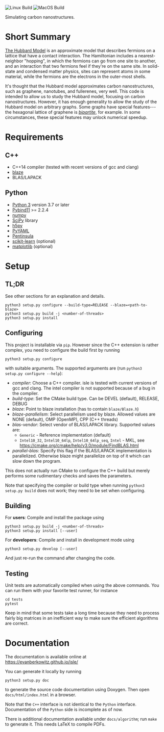 ![Linux Build](https://github.com/jl-wynen/isle/workflows/Linux%20Build/badge.svg)
![MacOS Build](https://github.com/jl-wynen/isle/workflows/MacOS%20Build/badge.svg)

Simulating carbon nanostructures.

# Short Summary

[The Hubbard Model][hubbard] is an approximate model that describes fermions on a lattice that have a contact interaction.  The Hamiltonian  includes a nearest-neighbor "hopping", in which the fermions can go from one site to another, and an interaction that two fermions feel if they're on the same site.  In solid-state and condensed matter physics, sites can represent atoms in some material, while the fermions are the electrons in the outer-most shells.

It's thought that the Hubbard model approximates carbon nanostructures, such as graphene, nanotubes, and fullerenes, very well.  This code is intended to allow us to study the Hubbard model, focusing on carbon nanostructures.  However, it has enough generality to allow the study of the Hubbard model on arbitrary graphs.  Some graphs have special features---the hexagonal lattice of graphene is [*bipartite*](https://en.wikipedia.org/wiki/Bipartite_graph), for example.  In some circumstances, these special features may unlock numerical speedup.

[hubbard]:  https://doi.org/10.1098%2Frspa.1963.0204


# Requirements

## C++
- C++14 compiler (tested with recent versions of gcc and clang)
- [blaze](https://bitbucket.org/blaze-lib/blaze)
- BLAS/LAPACK

## Python
- [Python 3](https://www.python.org/) version 3.7 or later
- [Pybind11](https://github.com/pybind/pybind11) >= 2.2.4
- [numpy](http://www.numpy.org/)
- [SciPy](https://www.scipy.org/scipylib/index.html) library
- [h5py](http://www.h5py.org/)
- [PyYAML](https://pyyaml.org/)
- [Pentinsula](https://pypi.org/project/pentinsula/)
- [scikit-learn](http://scikit-learn.org/stable/) (optional)
- [matplotlib](https://matplotlib.org/) (optional)

# Setup

## TL;DR
See other sections for an explanation and details.
```
python3 setup.py configure --build-type=RELEASE --blaze=<path-to-blaze>
python3 setup.py build -j <number-of-threads>
python3 setup.py install
```

## Configuring
This project is installable via `pip`. However since the C++ extension is rather complex, you need to configure the build first by running
```
python3 setup.py configure
```
with suitable arguments. The supported arguments are (run `python3 setup.py configure --help`):
- *compiler*: Choose a C++ compiler. isle is tested with current versions of gcc and clang. The intel compiler is not supported because of a bug in the compiler.
- *build-type*: Set the CMake build type. Can be DEVEL (default), RELEASE, DEBUG
- *blaze*: Point to blaze installation (has to contain `blaze/Blaze.h`)
- *blaze-parallelism*: Select parallelism used by blaze. Allowed values are NONE (default), OMP (OpenMP), CPP (C++ threads)
- *blas-vendor*: Select vendor of BLAS/LAPACK library. Supported values are:
    - `Generic` - Reference implementation (default)
    - `Intel10_32`, `Intel10_64lp`, `Intel10_64lp_seq`, `Intel` - MKL, see https://cmake.org/cmake/help/v3.0/module/FindBLAS.html
- *parallel-blas*: Specify this flag if the BLAS/LAPACK implementation is parallelized. Otherwise blaze might parallelize on top of it which can slow down the program.

This does not actually run CMake to configure the C++ build but merely performs some rudimentary checks and saves the parameters.

Note that specifying the compiler or build type when running `python3 setup.py build` does not work; they need to be set when configuring.

## Building
For **users**:
Compile and install the package using
```
python3 setup.py build -j <number-of-threads>
python3 setup.py install [--user]
```

For **developers**:
Compile and install in development mode using
```
python3 setup.py develop [--user]
```
And just re-run the command after changing the code.

## Testing
Unit tests are automatically compiled when using the above commands.
You can run them with your favorite test runner, for instance
```
cd tests
pytest
```
Keep in mind that some tests take a long time because they need to process fairly big matrices in an inefficient way to make sure the efficient algorithms are correct.

# Documentation
The documentation is available online at https://evanberkowitz.github.io/isle/

You can generate it locally by running
```
python3 setup.py doc
```
to generate the source code documentation using Doxygen. Then open `docs/html/index.html` in a browser.

Note that the `C++` interface is not identical to the `Python` interface. Documentation of the `Python` side is incomplete as of now.

There is additional documentation available under `docs/algorithm`; run `make` to generate it. This needs LaTeX to compile PDFs.
